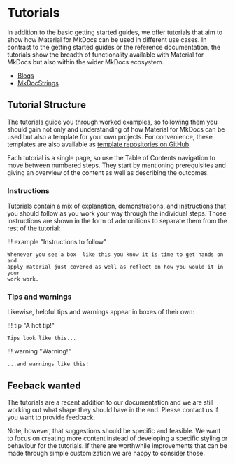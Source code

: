 # Tutorials

In addition to the basic getting started guides, we offer tutorials that aim to
show how Material for MkDocs can be used in different use cases. In contrast to
the getting started guides or the reference documentation, the tutorials show
the breadth of functionality available with Material for MkDocs but also within
the wider MkDocs ecosystem.

* [Blogs](blogs.md)
* [MkDocStrings](mkdocstrings.md)

## Tutorial Structure

The tutorials guide you through worked examples, so following them you should
gain not only and understanding of how Material for MkDocs can be used but also
a template for your own projects. For convenience, these templates are also
available as [template repositories on GitHub].

<!-- TODO -->
[template repositories on GitHub]: ../templates.md

Each tutorial is a single page, so use the Table of Contents navigation to move
between numbered steps. They start by mentioning prerequisites and giving an
overview of the content as well as describing the outcomes.

### Instructions

Tutorials contain a mix of explanation, demonstrations, and instructions that you
should follow as you work your way through the individual steps. Those instructions
are shown in the form of admonitions to separate them from the rest of the
tutorial:

!!! example "Instructions to follow"

    Whenever you see a box  like this you know it is time to get hands on and
    apply material just covered as well as reflect on how you would it in your
    work work.

### Tips and warnings

Likewise, helpful tips and warnings appear in boxes of their own:

!!! tip "A hot tip!"

    Tips look like this...

!!! warning "Warning!"

    ...and warnings like this!

## Feeback wanted

The tutorials are a recent addition to our documentation and we are still
working out what shape they should have in the end. Please contact us if you
want to provide feedback. <!--- TODOD: how? -->

Note, however, that suggestions should be specific and feasible. We want to
focus on creating more content instead of developing a specific styling or
behaviour for the tutorials. If there are worthwhile improvements that can
be made through simple customization we are happy to consider those.

